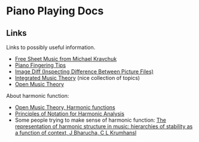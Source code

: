 Piano Playing Docs
==================

Links
-----

Links to possibly useful information.

- [Free Sheet Music from Michael Kravchuk](https://michaelkravchuk.com/free-sheet-music/)
- [Piano Fingering Tips](https://www.onlinepianocoach.com/piano-fingering.html)
- [Image Diff (Inspecting Difference Between Picture Files)](https://online-image-comparison.com)
- [Integrated Music Theory](https://intmus.github.io/inttheory21-22/) (nice collection of topics)
- [Open Music Theory](http://openmusictheory.com)

About harmonic function:

- [Open Music Theory, Harmonic functions](http://openmusictheory.com/harmonicFunctions.html)
- [Principles of Notation for Harmonic Analysis](https://www.brianedwardjarvis.com/TheoryTopics/notation_principles_harmonic_analysis.html)
- Some people trying to make sense of harmonic function: [The representation of harmonic structure in music: hierarchies of stability as a function of context, J Bharucha, C L Krumhansl](http://music.psych.cornell.edu/articles/tonality/HierarchicalRepresentationOfHarmonicStructure.pdf)
